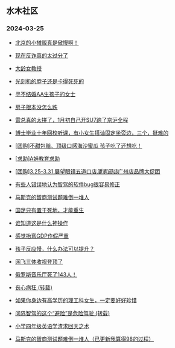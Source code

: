 ## 水木社区 
### 2024-03-25

+ [北京的小摊贩真是傲慢啊！](https://www.mysmth.net/nForum/article/Food/1706168)

+ [现在反诈真的太过分了](https://www.mysmth.net/nForum/article/MyWallet/1202977)

+ [大龄女教授](https://www.mysmth.net/nForum/article/FamilyLife/1766632664)

+ [光刻机的脖子还是卡得死死的](https://www.mysmth.net/nForum/article/METech/476138)

+ [寻不结婚AA生孩子的女士](https://www.mysmth.net/nForum/article/PieLove/2877992)

+ [房子根本没怎么跌](https://www.mysmth.net/nForum/article/OurEstate/2929193)

+ [雷总真的太拼了，1月初自己开SU7跑了京沪全程](https://www.mysmth.net/nForum/article/GreenAuto/1512390)

+ [博士毕业十年回校听课，有小女生搭讪固定坐旁边，三个，挺难的](https://www.mysmth.net/nForum/article/Age/20350476)

+ [[团购]不甜包赔、顶级口感海沙蜜瓜 孩子吃了还想吃！](https://www.mysmth.net/nForum/article/ADAgent_TG/1319232)

+ [[求助]A娃教育求助](https://www.mysmth.net/nForum/article/ChildEducation/2365307)

+ [[团购]3.25-3.31 展望眼镜五道口店*潘家园店*广州店品牌大促团](https://www.mysmth.net/nForum/article/ADAgent_TG/1319284)

+ [有些人错误地认为智驾的软件bug很容易修正](https://www.mysmth.net/nForum/article/GreenAuto/1513197)

+ [马斯克的智商测试题难倒一堆人](https://www.mysmth.net/nForum/article/IQDoor/182916)

+ [国足只有置于死地，才能重生](https://www.mysmth.net/nForum/article/Football/3437608)

+ [谁知道这是什么神操作](https://www.mysmth.net/nForum/article/Travel/987141)

+ [感觉抬弯GDP作假严重](https://www.mysmth.net/nForum/article/Geography/578959)

+ [孩子反应慢，什么办法可以提升？](https://www.mysmth.net/nForum/article/ChildEducation/2365326)

+ [网飞三体收视登顶了](https://www.mysmth.net/nForum/article/OMTV/742618)

+ [俄罗斯音乐厅死了143人！](https://www.mysmth.net/nForum/article/FamilyLife/1766632805)

+ [丧心病狂 (转载)](https://www.mysmth.net/nForum/article/OurEstate/2928734)

+ [如果你身边有高学历的理工科女生，一定要好好珍惜](https://www.mysmth.net/nForum/article/Age/20350660)

+ [问界智驾的这个“避险”是危险驾驶 (转载)](https://www.mysmth.net/nForum/article/AutoWorld/1944796791)

+ [小学四年级英语学渣求回天之术](https://www.mysmth.net/nForum/article/ChildEducation/2365550)

+ [马斯克的智商测试题难倒一堆人（已更新我算得98的过程）](https://www.mysmth.net/nForum/article/IQDoor/182916)

